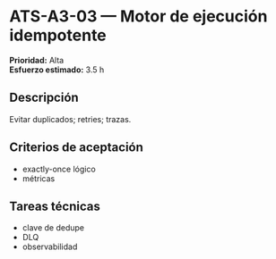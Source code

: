 # ATS-A3-03 — Motor de ejecución idempotente

**Prioridad:** Alta  
**Esfuerzo estimado:** 3.5 h

## Descripción
Evitar duplicados; retries; trazas.

## Criterios de aceptación
- exactly-once lógico
- métricas

## Tareas técnicas
- clave de dedupe
- DLQ
- observabilidad


